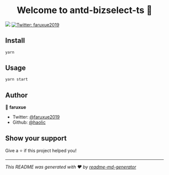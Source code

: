 <h1 align="center">Welcome to antd-bizselect-ts 👋</h1>
<p>
  <img src="https://img.shields.io/badge/version-0.1.0-blue.svg?cacheSeconds=2592000" />
  <a href="https://twitter.com/faruxue2019">
    <img alt="Twitter: faruxue2019" src="https://img.shields.io/twitter/follow/faruxue2019.svg?style=social" target="_blank" />
  </a>
</p>

## Install

```sh
yarn
```

## Usage

```sh
yarn start
```

## Author

👤 **faruxue**

* Twitter: [@faruxue2019](https://twitter.com/faruxue2019)
* Github: [@haolic](https://github.com/haolic)

## Show your support

Give a ⭐️ if this project helped you!

***
_This README was generated with ❤️ by [readme-md-generator](https://github.com/kefranabg/readme-md-generator)_